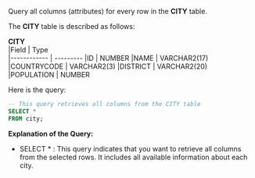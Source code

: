 Query all columns (attributes) for every row in the __CITY__ table.

The __CITY__ table is described as follows:

  __CITY__     
|Field        | Type                     
|------------ | ---------
|ID           | NUMBER
|NAME         | VARCHAR2(17)
|COUNTRYCODE  | VARCHAR2(3)
|DISTRICT     | VARCHAR2(20)
|POPULATION   | NUMBER

Here is the query:


```SQL
-- This query retrieves all columns from the CITY table
SELECT *
FROM city;
```

**Explanation of the Query:**
- SELECT * : This query indicates that you want to retrieve all columns from the selected rows. It includes all available information about each city.
